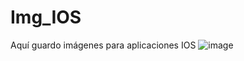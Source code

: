 # Img_IOS
Aquí guardo imágenes para aplicaciones IOS
![image](https://github.com/DylanLozanoAvelar/Img_IOS/assets/143743272/dc25650b-a600-4f05-b9fc-a0c317ab115e)
